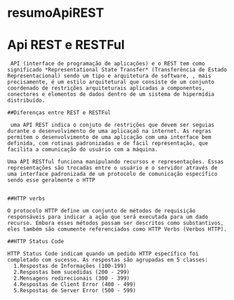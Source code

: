 # resumoApiREST
  
   # Api REST e RESTFul

     API (interface de programação de aplicações) e o REST tem como significado *Representational State Transfer* (Transferência de Estado Representacional) sendo um tipo e arquitetura de software, , mais precisamente, é um estilo arquitetural que consiste de um conjunto coordenado de restrições arquiteturais aplicadas a componentes, conectores e elementos de dados dentro de um sistema de hipermídia distribuído.
     
    ##Diferenças entre REST e RESTFul

     uma API REST indica o conjuto de restrições que devem ser seguias durante o desenvolvimento de uma aplicaçaõ na internet. As regras permitem o desenvolvimento de uma aplicação com uma interface bem definida, com rotinas padronizadas e de fácil representação, que facilita a comunicação do usuário com a máquina.

    Uma API RESTful funciona manipulando recursos e representações. Essas representações são trocadas entre o usuário e o servidor através de uma interface padronizada de um protocolo de comunicação específico sendo esse geralmente o HTTP 


    ##HTTP verbs

    O protocolo HTTP define um conjunto de métodos de requisição responsáveis para indicar a ação que será executada para um dado recurso. Embora esses métodos possam ser descritos como substantivos, eles também são comumente referenciados como HTTP Verbs (Verbos HTTP). 

    ##HTTP Status Code

    HTTP Status Code indicam quando um pedido HTTP específico foi completado com sucesso. As respostas são agrupadas em 5 classes:
      1.Respostas de Informações (100-199)
      2.Respostas bem sucedidas (200 - 299)
      2.Mensagens redirecionais (300 - 399)
      4.Respostas de Client Error (400 - 499)
      5.Respostas de Server Error (500 - 599)
